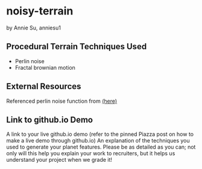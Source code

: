# noisy-terrain
by Annie Su, anniesu1

Procedural Terrain Techniques Used
----------------------------------
- Perlin noise
- Fractal brownian motion


External Resources
------------------
Referenced perlin noise function from 
[(here)](https://gist.github.com/patriciogonzalezvivo/670c22f3966e662d2f83)



Link to github.io Demo
----------------------
A link to your live github.io demo (refer to the pinned Piazza post on how to make a live demo through github.io)
An explanation of the techniques you used to generate your planet features. Please be as detailed as you can; 
not only will this help you explain your work to recruiters, but it helps us understand your project when we grade it!
